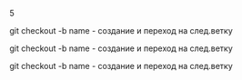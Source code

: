5

git checkout -b name - создание и переход на след.ветку

git checkout -b name - создание и переход на след.ветку

git checkout -b name - создание и переход на след.ветку